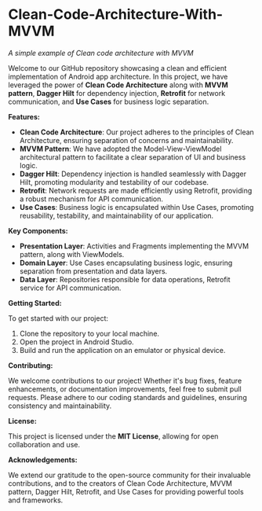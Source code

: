 # Clean-Code-Architecture-With-MVVM

*A simple example of Clean code architecture with MVVM*

Welcome to our GitHub repository showcasing a clean and efficient implementation of Android app architecture. In this project, we have leveraged the power of **Clean Code Architecture** along with **MVVM pattern**, **Dagger Hilt** for dependency injection, **Retrofit** for network communication, and **Use Cases** for business logic separation.

**Features:**

- **Clean Code Architecture**: Our project adheres to the principles of Clean Architecture, ensuring separation of concerns and maintainability.
- **MVVM Pattern**: We have adopted the Model-View-ViewModel architectural pattern to facilitate a clear separation of UI and business logic.
- **Dagger Hilt**: Dependency injection is handled seamlessly with Dagger Hilt, promoting modularity and testability of our codebase.
- **Retrofit**: Network requests are made efficiently using Retrofit, providing a robust mechanism for API communication.
- **Use Cases**: Business logic is encapsulated within Use Cases, promoting reusability, testability, and maintainability of our application.

**Key Components:**

- **Presentation Layer**: Activities and Fragments implementing the MVVM pattern, along with ViewModels.
- **Domain Layer**: Use Cases encapsulating business logic, ensuring separation from presentation and data layers.
- **Data Layer**: Repositories responsible for data operations, Retrofit service for API communication.

**Getting Started:**

To get started with our project:

1. Clone the repository to your local machine.
2. Open the project in Android Studio.
3. Build and run the application on an emulator or physical device.

**Contributing:**

We welcome contributions to our project! Whether it's bug fixes, feature enhancements, or documentation improvements, feel free to submit pull requests. Please adhere to our coding standards and guidelines, ensuring consistency and maintainability.

**License:**

This project is licensed under the **MIT License**, allowing for open collaboration and use.

**Acknowledgements:**

We extend our gratitude to the open-source community for their invaluable contributions, and to the creators of Clean Code Architecture, MVVM pattern, Dagger Hilt, Retrofit, and Use Cases for providing powerful tools and frameworks.
